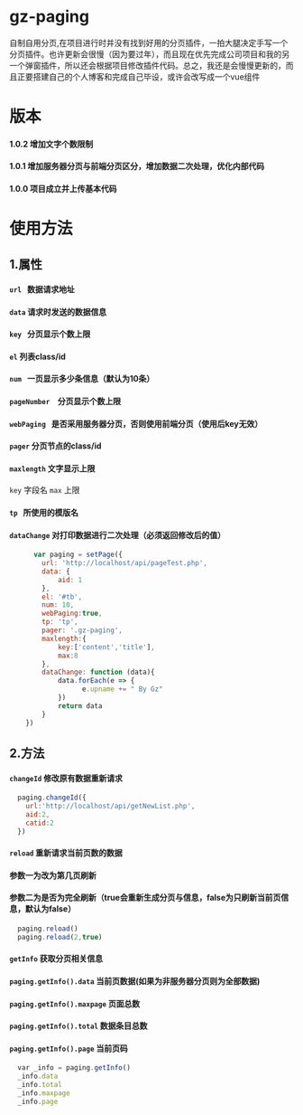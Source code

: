 # gz-paging
自制自用分页,在项目进行时并没有找到好用的分页插件，一拍大腿决定手写一个分页插件。也许更新会很慢（因为要过年），而且现在优先完成公司项目和我的另一个弹窗插件，所以还会根据项目修改插件代码。总之，我还是会慢慢更新的，而且正要搭建自己的个人博客和完成自己毕设，或许会改写成一个vue组件
# 版本
#### 1.0.2 增加文字个数限制
#### 1.0.1 增加服务器分页与前端分页区分，增加数据二次处理，优化内部代码
#### 1.0.0 项目成立并上传基本代码
# 使用方法
## 1.属性
#### `url`   数据请求地址
#### `data`  请求时发送的数据信息
#### `key`   分页显示个数上限
#### `el`    列表class/id
#### `num`   一页显示多少条信息（默认为10条）
#### `pageNumber `  分页显示个数上限
#### `webPaging`   是否采用服务器分页，否则使用前端分页（使用后key无效）
#### `pager` 分页节点的class/id
#### `maxlength` 文字显示上限 
`key` 字段名 `max` 上限 
#### `tp`    所使用的模版名
#### `dataChange` 对打印数据进行二次处理（必须返回修改后的值）
```javascript
      var paging = setPage({
        url: 'http://localhost/api/pageTest.php',
        data: {
            aid: 1
        },
        el: '#tb',
        num: 10,
        webPaging:true,
        tp: 'tp',
        pager: '.gz-paging',
        maxlength:{ 
            key:['content','title'],
            max:8
        },
        dataChange: function (data){
            data.forEach(e => {
                  e.upname += " By Gz"
            })
            return data
        }
    })
```
## 2.方法
#### `changeId` 修改原有数据重新请求
```javascript
  paging.changeId({
    url:'http://localhost/api/getNewList.php',
    aid:2,
    catid:2
  })
```
#### `reload` 重新请求当前页数的数据
#### 参数一为改为第几页刷新
#### 参数二为是否为完全刷新（true会重新生成分页与信息，false为只刷新当前页信息，默认为false）
```javascript
  paging.reload()
  paging.reload(2,true)
```
#### `getInfo` 获取分页相关信息
#### `paging.getInfo().data` 当前页数据(如果为非服务器分页则为全部数据)
#### `paging.getInfo().maxpage` 页面总数
#### `paging.getInfo().total` 数据条目总数
#### `paging.getInfo().page` 当前页码
```javascript
  var _info = paging.getInfo()
  _info.data 
  _info.total
  _info.maxpage 
  _info.page
```
